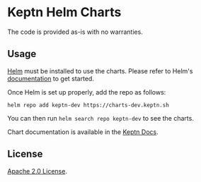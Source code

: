 # Keptn Helm Charts

The code is provided as-is with no warranties.

## Usage

[Helm](https://helm.sh) must be installed to use the charts.
Please refer to Helm's [documentation](https://helm.sh/docs/) to get started.

Once Helm is set up properly, add the repo as follows:

```console
helm repo add keptn-dev https://charts-dev.keptn.sh
```

You can then run `helm search repo keptn-dev` to see the charts.

Chart documentation is available in the [Keptn Docs](https://keptn.sh/docs/).

## License
[Apache 2.0 License](https://github.com/keptn/helm-charts/blob/main/LICENSE).
